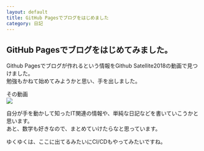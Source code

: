 ```yaml
---
layout: default
title: GitHub Pagesでブログをはじめました
category: 日記
---
```


## GitHub Pagesでブログをはじめてみました。

Github Pagesでブログが作れるという情報をGithub Satellite2018の動画で見つけました。  
勉強もかねて始めてみようかと思い、手を出しました。  

その動画  
[![](https://img.youtube.com/vi/P2Jj9gNAexY&t=153s/0.jpg)](https://www.youtube.com/watch?v=P2Jj9gNAexY&t=153s)


自分が手を動かして知ったIT関連の情報や、単純な日記などを書いていこうかと思います。  
あと、数学も好きなので、まとめていけたらなと思っています。

ゆくゆくは、ここに出てるみたいにCI/CDもやってみたいですね。
